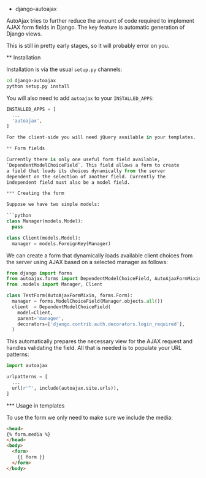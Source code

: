 * django-autoajax

AutoAjax tries to further reduce the amount of code required to
implement AJAX form fields in Django. The key feature is automatic
generation of Django views.

This is still in pretty early stages, so it will probably error
on you.

** Installation

Installation is via the usual `setup.py` channels:

```bash
cd django-autoajax
python setup.py install
```

You will also need to add `autoajax` to your `INSTALLED_APPS`:

```python
INSTALLED_APPS = [
  ...
  'autoajax',
]

For the client-side you will need jQuery available in your templates.

** Form fields

Currently there is only one useful form field available,
`DependentModelChoiceField`. This field allows a form to create
a field that loads its choices dynamically from the server
dependent on the selection of another field. Currently the
independent field must also be a model field.

*** Creating the form

Suppose we have two simple models:

```python
class Manager(models.Model):
  pass

class Client(models.Model):
  manager = models.ForeignKey(Manager)
```

We can create a form that dynamically loads available client choices
from the server using AJAX based on a selected manager as follows:

```python
from django import forms
from autoajax.forms import DependentModelChoiceField, AutoAjaxFormMixin
from .models import Manager, Client

class TestForm(AutoAjaxFormMixin, forms.Form):
  manager = forms.ModelChoiceField(Manager.objects.all())
  client  = DependentModelChoiceField(
    model=Client,
    parent='manager',
    decorators=['django.contrib.auth.decorators.login_required'],
  )
```

This automatically prepares the necessary view for the AJAX request
and handles validating the field. All that is needed is to populate your
URL patterns:

```python
import autoajax

urlpatterns = [
  ...
  url(r'^', include(autoajax.site.urls)),
]
```

*** Usage in templates

To use the form we only need to make sure we include the media:

```html
<head>
{% form.media %}
</head>
<body>
  <form>
    {{ form }}
  </form>
</body>
```
